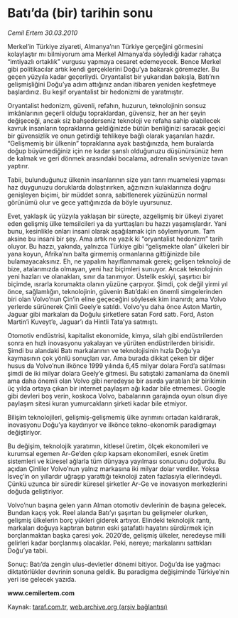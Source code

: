 # Batı’da (bir) tarihin sonu

*Cemil Ertem 30.03.2010*

<div class="yazi"><p>Merkel’in Türkiye ziyareti, Almanya’nın Türkiye gerçeğini görmesini kolaylaştır mı bilmiyorum ama Merkel Almanya’da söylediği kadar rahatça “imtiyazlı ortaklık” vurgusu yapmaya cesaret edemeyecek. Bence Merkel gibi politikacılar artık kendi gerçeklerini Doğu’ya bakarak göremezler. Bu geçen yüzyıla kadar geçerliydi. Oryantalist bir yukarıdan bakışla, Batı’nın gelişmişliğini Doğu’ya adım attığınız andan itibaren yeniden keşfetmeye başlardınız. Bu keşif oryantalist bir hedonizmi de yaratmıştır.</p>
<p>Oryantalist hedonizm, güvenli, refahın, huzurun, teknolojinin sonsuz imkânlarının geçerli olduğu topraklardan, güvensiz, her an her şeyin değişeceği, ancak siz bahşederseniz teknoloji ve refaha sahip olabilecek kavruk insanların topraklarına geldiğinizde bütün benliğinizi saracak geçici bir güvensizlik ve onun getirdiği tehlikeye bağlı olarak yaşanılan hazdır. “Gelişmemiş bir ülkenin” topraklarına ayak bastığınızda, hem buralarda doğup büyümediğiniz için ne kadar şanslı olduğunuzu düşünürsünüz hem de kalmak ve geri dönmek arasındaki bocalama, adrenalin seviyenize tavan yaptırır. </p>
<p>Tabii, bulunduğunuz ülkenin insanlarının size yarı tanrı muamelesi yapması  haz duygunuzu doruklarda dolaştırırken, ağzınızın kulaklarınıza doğru genişleyen biçimi, bir müddet sonra, sabitlenerek yüzünüzün normal görünümü olur ve gece yattığınızda da böyle uyursunuz. </p>
<p>Evet, yaklaşık üç yüzyıla yaklaşan bir süreçte, azgelişmiş bir ülkeyi ziyaret eden gelişmiş ülke temsilcileri ya da yurttaşları bu hazzı yaşamışlardır. Yani bunu, kesinlikle onları insani olarak aşağılamak için söylemiyorum. Tam aksine bu insani bir şey. Ama artık ne yazık ki “oryantalist hedonizm” tarih oluyor. Bu hazzı, yakında, yalnızca Türkiye gibi “gelişmekte olan” ülkeleri bir yana koyun, Afrika’nın balta girmemiş ormanlarına gittiğinizde bile bulamayacaksınız. Eh, ne yapalım hayıflanmamak gerek; gelişen teknoloji de bize, atalarımızda olmayan, yeni haz biçimleri sunuyor. Ancak teknolojinin yeni hazları ve olanakları, sınır da tanımıyor. Üstelik eskiyi, şaşırtıcı bir biçimde, ısrarla korumakta olanın yüzüne çarpıyor. Şimdi, çok değil yirmi yıl önce, sağlamlığın, teknolojinin, güvenin Batı’daki en önemli simgelerinden biri olan Volvo’nun Çin’in eline geçeceğini söylesek kim inanırdı; ama Volvo yerlerde sürünerek Çinli Geely’e satıldı. Volvo’yu daha önce Aston Martin, Jaguar gibi markaları da Doğulu şirketlere satan Ford sattı. Ford, Aston Martin’i Kuveyt’e, Jaguar’ı da Hintli Tata’ya satmıştı.</p>
<p>Otomotiv endüstrisi, kapitalist ekonomide, kimya, silah gibi endüstrilerden sonra en hızlı inovasyonu yakalayan ve yürüten endüstrilerden birisidir. Şimdi bu alandaki Batı markalarının ve teknolojisinin hızla Doğu’ya kaymasının çok yönlü sonuçları var. Ama burada dikkat çeken bir diğer husus da Volvo’nun ilkönce 1999 yılında 6,45 milyar dolara Ford’a satılması şimdi de iki milyar dolara Geely’e gitmesi. Bu satıştaki zamanlama da önemli ama daha önemli olan Volvo gibi neredeyse bir asırda yaratılan bir birikimin üç yılda ortaya çıkan bir internet paylaşım ağı kadar bile etmemesi. Google gibi devleri boş verin, koskoca Volvo, babalarının garajında oyun olsun diye paylaşım sitesi kuran yumurcakların şirketi kadar bile etmiyor. </p>
<p>Bilişim teknolojileri, gelişmiş-gelişmemiş ülke ayrımını ortadan kaldırarak, inovasyonu Doğu’ya kaydırıyor ve ilkönce tekno-ekonomik paradigmayı değiştiriyor.</p>
<p>Bu değişim, teknolojik yaratımın, kitlesel üretim, ölçek ekonomileri ve kurumsal egemen Ar-Ge’den çıkıp kapsam ekonomileri, esnek üretim sistemleri ve küresel ağlarla tüm dünyaya yayılması sonucunu doğurdu. Bu açıdan Çinliler Volvo’nun yalnız markasına iki milyar dolar verdiler. Yoksa İsveç’in on yıllardır uğraşıp yarattığı teknoloji zaten fazlasıyla ellerindeydi. Çünkü uzunca bir süredir küresel şirketler Ar-Ge ve inovasyon merkezlerini doğuda geliştiriyor. </p>
<p>Volvo’nun başına gelen yarın Alman otomotiv devlerinin de başına gelecek. Bundan kaçış yok. Reel alanda Batı’yı şaşırtan bu gelişmeler olurken, gelişmiş ülkelerin borç yükleri giderek artıyor. Elindeki teknolojik rantı, markaları doğuya kaptıran batının eski şatafatlı hayatını sürdürmek için borçlanmaktan başka çaresi yok. 2020’de, gelişmiş ülkeler, neredeyse milli gelirleri kadar borçlanmış olacaklar. Peki, nereye; markalarını sattıkları Doğu’ya tabii. </p>
<p>Sonuç: Batı’da zengin ulus-devletler dönemi bitiyor. Doğu’da ise yağmacı  diktatörlükler devrinin sonuna geldik. Bu paradigma değişiminde Türkiye’nin yeri ise gelecek yazıda. </p>
<p><b>www.cemilertem.com</b></p></div>

Kaynak: [taraf.com.tr](http://www.taraf.com.tr:80/makale/10677.htm), [web.archive.org (arşiv bağlantısı)](http://web.archive.org/web/20100404080315/http://www.taraf.com.tr:80/makale/10677.htm)
